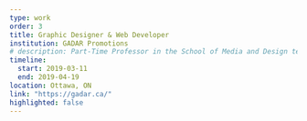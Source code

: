 ```yaml
---
type: work
order: 3
title: Graphic Designer & Web Developer
institution: GADAR Promotions
# description: Part-Time Professor in the School of Media and Design teaching the Cross-Platform Web Design (introductory HTML & CSS) and Applied Industry Projects.
timeline:
  start: 2019-03-11
  end: 2019-04-19
location: Ottawa, ON
link: "https://gadar.ca/"
highlighted: false
---
```

